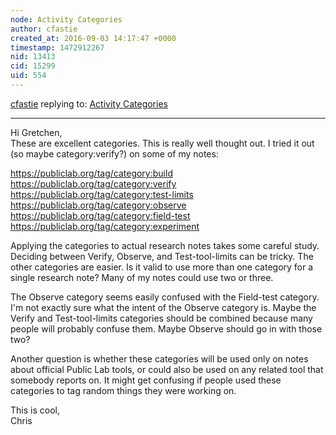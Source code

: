 ```yaml
---
node: Activity Categories
author: cfastie
created_at: 2016-09-03 14:17:47 +0000
timestamp: 1472912267
nid: 13413
cid: 15299
uid: 554
---
```




[cfastie](../profile/cfastie) replying to: [Activity Categories](../notes/gretchengehrke/09-02-2016/activity-categories)

----
Hi Gretchen,  
These are excellent categories. This is really well thought out. I tried it out (so maybe category:verify?) on some of my notes:  

https://publiclab.org/tag/category:build  
https://publiclab.org/tag/category:verify  
https://publiclab.org/tag/category:test-limits  
https://publiclab.org/tag/category:observe  
https://publiclab.org/tag/category:field-test  
https://publiclab.org/tag/category:experiment

Applying the categories to actual research notes takes some careful study. Deciding between Verify, Observe, and Test-tool-limits can be tricky. The other categories are easier. Is it valid to use more than one category for a single research note?  Many of my notes could use two or three. 

The Observe category seems easily confused with the Field-test category. I'm not exactly sure what the intent of the Observe category is. Maybe the Verify and Test-tool-limits categories should be combined because many people will probably confuse them. Maybe Observe should go in with those two?

Another question is whether these categories will be used only on notes about official Public Lab tools, or could also be used on any related tool that somebody reports on. It might get confusing if people used these categories to tag random things they were working on.

This is cool,  
Chris

